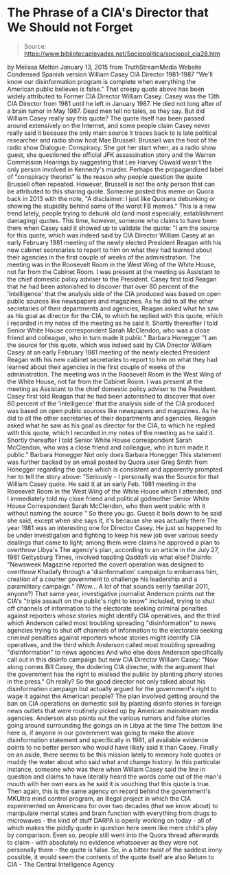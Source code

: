 # The Phrase of a CIA's Director that We Should not Forget

> Source: https://www.bibliotecapleyades.net/Sociopolitica/sociopol_cia28.htm

by Melissa Melton January 13, 2015 from TruthStreamMedia Website
Condensed Spanish version
William Casey
CIA Director 1981-1987
"We'll know our disinformation program is complete
when everything the American public believes
is false."
That creepy quote above has been widely attributed to Former CIA Director William Casey.
Casey was the 13th CIA Director from 1981 until he left in January 1987. He died not long after of a brain tumor in May 1987. Dead men tell no tales, as they say.
But did William Casey really say this quote? The quote itself has been passed around extensively on the Internet, and some people claim Casey never really said it because the only main source it traces back to is late political researcher and radio show host Mae Brussell.
Brussell was the host of the radio show Dialogue: Conspiracy.
She got her start when, as a radio show guest, she questioned the official JFK assassination story and the Warren Commission Hearings by suggesting that Lee Harvey Oswald wasn't the only person involved in Kennedy's murder. Perhaps the propagandized label of "conspiracy theorist" is the reason why people question the quote Brussell often repeated.
However, Brussell is not the only person that can be attributed to this sharing quote.
Someone posted this meme on Quora back in 2013 with the note,
"A disclaimer: I just like Quorans debunking or showing the stupidity behind some of the worst FB memes."
This is a new trend lately, people trying to debunk old (and most especially, establishment damaging) quotes.
This time, however, someone who claims to have been there when Casey said it showed up to validate the quote:
"I am the source for this quote, which was indeed said by CIA Director William Casey at an early February 1981 meeting of the newly elected President Reagan with his new cabinet secretaries to report to him on what they had learned about their agencies in the first couple of weeks of the administration. The meeting was in the Roosevelt Room in the West Wing of the White House, not far from the Cabinet Room. I was present at the meeting as Assistant to the chief domestic policy adviser to the President. Casey first told Reagan that he had been astonished to discover that over 80 percent of the 'intelligence' that the analysis side of the CIA produced was based on open public sources like newspapers and magazines. As he did to all the other secretaries of their departments and agencies, Reagan asked what he saw as his goal as director for the CIA, to which he replied with this quote, which I recorded in my notes of the meeting as he said it. Shortly thereafter I told Senior White House correspondent Sarah McClendon, who was a close friend and colleague, who in turn made it public." Barbara Honegger
"I am the source for this quote, which was indeed said by CIA Director William Casey at an early February 1981 meeting of the newly elected President Reagan with his new cabinet secretaries to report to him on what they had learned about their agencies in the first couple of weeks of the administration.
The meeting was in the Roosevelt Room in the West Wing of the White House, not far from the Cabinet Room. I was present at the meeting as Assistant to the chief domestic policy adviser to the President.
Casey first told Reagan that he had been astonished to discover that over 80 percent of the 'intelligence' that the analysis side of the CIA produced was based on open public sources like newspapers and magazines.
As he did to all the other secretaries of their departments and agencies, Reagan asked what he saw as his goal as director for the CIA, to which he replied with this quote, which I recorded in my notes of the meeting as he said it.
Shortly thereafter I told Senior White House correspondent Sarah McClendon, who was a close friend and colleague, who in turn made it public." Barbara Honegger
Not only does Barbara Honegger
This statement was further backed by an email posted by Quora user Greg Smith from Honegger regarding the quote which is consistent and apparently prompted her to tell the story above:
"Seriously - I personally was the Source for that William Casey quote.
He said it at an early Feb. 1981 meeting in the Roosevelt Room in the West Wing of the White House which I attended, and I immediately told my close friend and political godmother Senior White House Correspondent Sarah McClendon, who then went public with it without naming the source "
So there you go.
Guess it boils down to he said she said, except when she says it, it's because she was actually there
The year 1981 was an interesting one for Director Casey. He just so happened to be under investigation and fighting to keep his new job over various seedy dealings that came to light; among them were claims he approved a plan to overthrow Libya's
The agency's plan, according to an article in the July 27, 1981 Gettysburg Times, involved toppling Qaddafi via what else?
Disinfo:
"Newsweek Magazine reported the covert operation was designed to overthrow Khadafy through a 'disinformation' campaign to embarrass him, creation of a counter government to challenge his leadership and a paramilitary campaign."
(Wow... A lot of that sounds eerily familiar 2011, anyone?)
That same year, investigative journalist
Anderson points out the CIA's "triple assault on the public's right to know" included,
trying to shut off channels of information to the electorate seeking criminal penalties against reporters whose stories might identify CIA operatives, and the third which Anderson called most troubling spreading "disinformation" to news agencies
trying to shut off channels of information to the electorate
seeking criminal penalties against reporters whose stories might identify CIA operatives, and the third which Anderson called most troubling
spreading "disinformation" to news agencies
And who else does Anderson specifically call out in this disinfo campaign but new CIA Director William Casey:
"Now along comes Bill Casey, the dodering CIA director, with the argument that the government has the right to mislead the public by planting phony stories in the press."
Oh really?
So the good director not only talked about his disinformation campaign but actually argued for the government's right to wage it against the American people?
The plan involved getting around the ban on CIA operations on domestic soil by planting disinfo stories in foreign news outlets that were routinely picked up by American mainstream media agencies.
Anderson also points out the various rumors and false stories going around surrounding the goings on in Libya at the time
The bottom line here is,
if anyone in our government was going to make the above disinformation statement and specifically in 1981, all available evidence points to no better person who would have likely said it than Casey.
Finally on an aside, there seems to be this mission lately to memory hole quotes or muddy the water about who said what and change history.
In this particular instance, someone who was there when William Casey said the line in question and claims to have literally heard the words come out of the man's mouth with her own ears as he said it is vouching that this quote is true.
Then again, this is the same agency on record behind the government's MKUltra mind control program, an illegal project in which the CIA experimented on Americans for over two decades (that we know about) to manipulate mental states and brain function with everything from drugs to microwaves - the kind of stuff DARPA is openly working on today - all of which makes the piddly quote in question here seem like mere child's play by comparison.
Even so, people still went into the Quora thread afterwards to claim - with absolutely no evidence whatsoever as they were not personally there - the quote is false.
So, in a bitter twist of the saddest irony possible, it would seem the contents of the quote itself are also
Return to CIA - The Central Intelligence Agency
